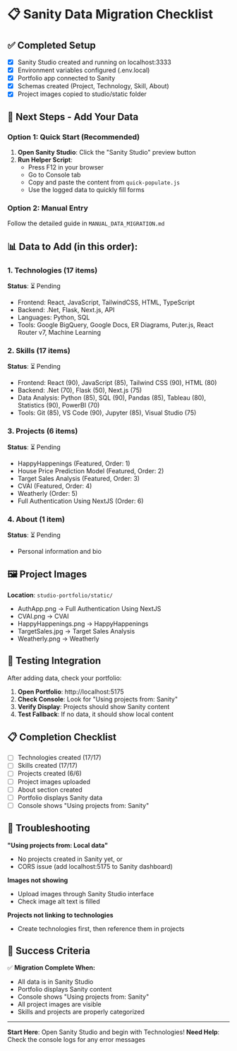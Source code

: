 # 📋 Sanity Data Migration Checklist

## ✅ Completed Setup
- [x] Sanity Studio created and running on localhost:3333
- [x] Environment variables configured (.env.local)
- [x] Portfolio app connected to Sanity
- [x] Schemas created (Project, Technology, Skill, About)
- [x] Project images copied to studio/static folder

## 🚀 Next Steps - Add Your Data

### Option 1: Quick Start (Recommended)
1. **Open Sanity Studio**: Click the "Sanity Studio" preview button
2. **Run Helper Script**:
   - Press F12 in your browser
   - Go to Console tab
   - Copy and paste the content from `quick-populate.js`
   - Use the logged data to quickly fill forms

### Option 2: Manual Entry
Follow the detailed guide in `MANUAL_DATA_MIGRATION.md`

## 📊 Data to Add (in this order):

### 1. Technologies (17 items)
**Status**: ⏳ Pending
- Frontend: React, JavaScript, TailwindCSS, HTML, TypeScript
- Backend: .Net, Flask, Next.js, API
- Languages: Python, SQL
- Tools: Google BigQuery, Google Docs, ER Diagrams, Puter.js, React Router v7, Machine Learning

### 2. Skills (17 items)
**Status**: ⏳ Pending
- Frontend: React (90), JavaScript (85), Tailwind CSS (90), HTML (80)
- Backend: .Net (70), Flask (50), Next.js (75)
- Data Analysis: Python (85), SQL (90), Pandas (85), Tableau (80), Statistics (90), PowerBI (70)
- Tools: Git (85), VS Code (90), Jupyter (85), Visual Studio (75)

### 3. Projects (6 items)
**Status**: ⏳ Pending
- HappyHappenings (Featured, Order: 1)
- House Price Prediction Model (Featured, Order: 2)
- Target Sales Analysis (Featured, Order: 3)
- CVAI (Featured, Order: 4)
- Weatherly (Order: 5)
- Full Authentication Using NextJS (Order: 6)

### 4. About (1 item)
**Status**: ⏳ Pending
- Personal information and bio

## 🖼️ Project Images
**Location**: `studio-portfolio/static/`
- AuthApp.png → Full Authentication Using NextJS
- CVAI.png → CVAI
- HappyHappenings.png → HappyHappenings
- TargetSales.jpg → Target Sales Analysis
- Weatherly.png → Weatherly

## 🧪 Testing Integration

After adding data, check your portfolio:
1. **Open Portfolio**: http://localhost:5175
2. **Check Console**: Look for "Using projects from: Sanity"
3. **Verify Display**: Projects should show Sanity content
4. **Test Fallback**: If no data, it should show local content

## 📋 Completion Checklist

- [ ] Technologies created (17/17)
- [ ] Skills created (17/17)
- [ ] Projects created (6/6)
- [ ] Project images uploaded
- [ ] About section created
- [ ] Portfolio displays Sanity data
- [ ] Console shows "Using projects from: Sanity"

## 🔧 Troubleshooting

**"Using projects from: Local data"**
- No projects created in Sanity yet, or
- CORS issue (add localhost:5175 to Sanity dashboard)

**Images not showing**
- Upload images through Sanity Studio interface
- Check image alt text is filled

**Projects not linking to technologies**
- Create technologies first, then reference them in projects

## 🎯 Success Criteria

✅ **Migration Complete When:**
- All data is in Sanity Studio
- Portfolio displays Sanity content
- Console shows "Using projects from: Sanity"
- All project images are visible
- Skills and projects are properly categorized

---

**Start Here**: Open Sanity Studio and begin with Technologies!
**Need Help**: Check the console logs for any error messages
